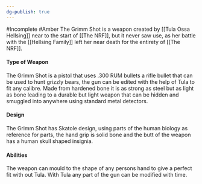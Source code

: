 ```yaml
---
dg-publish: true
---
```

#Incomplete #Amber 
The Grimm Shot is a weapon created by [[Tula Ossa Hellsing]] near to the start of [[The NRF]], but it never saw use, as her battle with the [[Hellsing Family]] left her near death for the entirety of [[The NRF]]. 
#### Type of Weapon 
The Grimm Shot is a pistol that uses .300 RUM bullets a rifle bullet that can be used to hunt grizzly bears, the gun can be edited with the help of Tula to fit any calibre. Made from hardened bone it is as strong as steel but as light as bone leading to a durable but light weapon that can be hidden and smuggled into anywhere using standard metal detectors.
#### Design 
The Grimm Shot has Skatole design, using parts of the human biology as reference for parts, the hand grip is solid bone and the butt of the weapon has a human skull shaped insignia. 
#### Abilities 
The weapon can mould to the shape of any persons hand to give a perfect fit with out Tula.
With Tula any part of the gun can be modified with time.